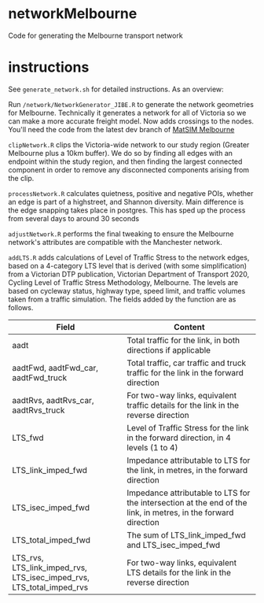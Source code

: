 # networkMelbourne
Code for generating the Melbourne transport network

# instructions

See ```generate_network.sh``` for detailed instructions. As an overview:

Run ```/network/NetworkGenerator_JIBE.R``` to generate the network geometries for Melbourne. Technically it generates a network for all of Victoria so we can make a more accurate freight model. Now adds crossings to the nodes. You'll need the code from the latest dev branch of [MatSIM Melbourne](https://github.com/matsim-melbourne/network/tree/dev)

```clipNetwork.R``` clips the Victoria-wide network to our study region (Greater Melbourne plus a 10km buffer). We do so by finding all edges with an endpoint within the study region, and then finding the largest connected component in order to remove any disconnected components arising from the clip.

```processNetwork.R``` calculates quietness, positive and negative POIs, whether an edge is part of a highstreet, and Shannon diversity. Main difference is the edge snapping takes place in postgres. This has sped up the process from several days to around 30 seconds

```adjustNetwork.R``` performs the final tweaking to ensure the Melbourne network's attributes are compatible with the Manchester network.

```addLTS.R``` adds calculations of Level of Traffic Stress to the network edges, based on a 4-category LTS level that is derived (with some simplification) from a Victorian DTP publication, Victorian Department of Transport 2020, Cycling Level of Traffic Stress Methodology, Melbourne.  The levels are based on cycleway status, highway type, speed limit, and traffic volumes taken from a traffic simulation. The fields added by the function are as follows.

| Field              | Content                                                  |
|--------------------|----------------------------------------------------------|
|aadt                |Total traffic for the link, in both directions if applicable |
|aadtFwd, aadtFwd_car, aadtFwd_truck |Total traffic, car traffic and truck traffic for the link in the forward direction |
|aadtRvs, aadtRvs_car, aadtRvs_truck |For two-way links, equivalent traffic details for the link in the reverse direction |
|LTS_fwd             | Level of Traffic Stress for the link in the forward direction, in 4 levels (1 to 4) |
|LTS_link_imped_fwd  | Impedance attributable to LTS for the link, in metres, in the forward direction |
|LTS_isec_imped_fwd  | Impedance attributable to LTS for the intersection at the end of the link, in metres, in the forward direction |
|LTS_total_imped_fwd | The sum of LTS_link_imped_fwd and LTS_isec_imped_fwd     |
|LTS_rvs, LTS_link_imped_rvs, LTS_isec_imped_rvs, LTS_total_imped_rvs | For two-way links, equivalent LTS details for the link in the reverse direction |





